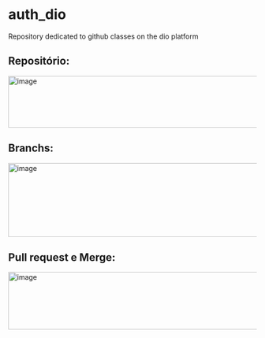 # auth_dio
Repository dedicated to github classes on the dio platform

## Repositório:
<img width="629" height="105" alt="image" src="https://github.com/user-attachments/assets/66ce377a-d18b-4717-9706-5ef5dfd5d839" />

## Branchs:
<img width="638" height="150" alt="image" src="https://github.com/user-attachments/assets/512bccad-f1ba-4676-9760-dbf08be36abf" />

## Pull request e Merge:
<img width="643" height="117" alt="image" src="https://github.com/user-attachments/assets/1486aaf4-d4fd-4b60-b76c-9acbffc1fbf5" />
